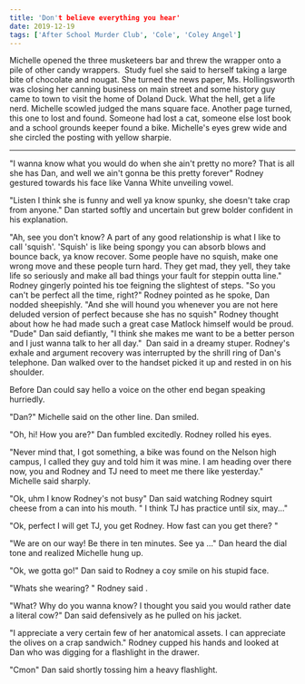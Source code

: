 ```yaml
---
title: 'Don't believe everything you hear'
date: 2019-12-19
tags: ['After School Murder Club', 'Cole', 'Coley Angel']
---
```


Michelle opened the three musketeers bar and threw the wrapper onto a pile of other candy wrappers.  Study fuel she said to herself taking a large bite of chocolate and nougat. She turned the news paper, Ms. Hollingsworth was closing her canning business on main street and some history guy came to town to visit the home of Doland Duck. What the hell, get a life nerd. Michelle scowled judged the mans square face. Another page turned, this one to lost and found. Someone had lost a cat, someone else lost book and a school grounds keeper found a bike. Michelle's eyes grew wide and she circled the posting with yellow sharpie.

---

"I wanna know what you would do when she ain't pretty no more? That is all she has Dan, and well we ain't gonna be this pretty forever" Rodney gestured towards his face like Vanna White unveiling vowel.

"Listen I think she is funny and well ya know spunky, she doesn't take crap from anyone." Dan started softly and uncertain but grew bolder confident in his explanation.

"Ah, see you don't know? A part of any good relationship is what I like to call 'squish'. 'Squish' is like being spongy you can absorb blows and bounce back, ya know recover. Some people have no squish, make one wrong move and these people turn hard. They get mad, they yell, they take life so seriously and make all bad things your fault for steppin outta line." Rodney gingerly pointed his toe feigning the slightest of steps. "So you can't be perfect all the time, right?" Rodney pointed as he spoke, Dan nodded sheepishly. "And she will hound you whenever you are not here deluded version of perfect because she has no squish" Rodney thought about how he had made such a great case Matlock himself would be proud. "Dude" Dan said defiantly, "I think she makes me want to be a better person and I just wanna talk to her all day."  Dan said in a dreamy stuper. Rodney's exhale and argument recovery was interrupted by the shrill ring of Dan's telephone. Dan walked over to the handset picked it up and rested in on his shoulder.

Before Dan could say hello a voice on the other end began speaking hurriedly.

"Dan?" Michelle said on the other line. Dan smiled.

"Oh, hi! How you are?" Dan fumbled excitedly. Rodney rolled his eyes.

"Never mind that, I got something, a bike was found on the Nelson high campus, I called they guy and told him it was mine. I am heading over there now, you and Rodney and TJ need to meet me there like yesterday." Michelle said sharply.

"Ok, uhm I know Rodney's not busy" Dan said watching Rodney squirt cheese from a can into his mouth. " I think TJ has practice until six, may..."

"Ok, perfect I will get TJ, you get Rodney. How fast can you get there? "

"We are on our way! Be there in ten minutes. See ya ..." Dan heard the dial tone and realized Michelle hung up.

"Ok, we gotta go!" Dan said to Rodney a coy smile on his stupid face.

"Whats she wearing? " Rodney said .

"What? Why do you wanna know? I thought you said you would rather date a literal cow?" Dan said defensively as he pulled on his jacket.

"I appreciate a very certain few of her anatomical assets. I can appreciate the olives on a crap sandwich." Rodney cupped his hands and looked at Dan who was digging for a flashlight in the drawer.

"Cmon" Dan said shortly tossing him a heavy flashlight.
